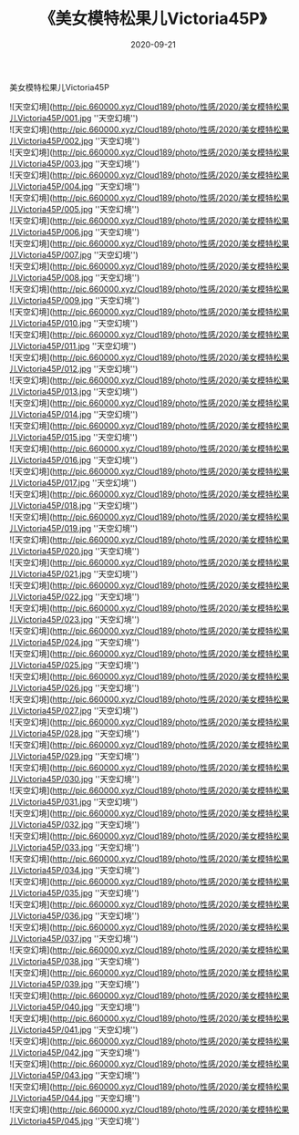 ﻿---
layout: post
title:  《美女模特松果儿Victoria45P》
date:   2020-09-21
img: http://pic.660000.xyz/Cloud189/photo/性感/2020/美女模特松果儿Victoria45P/000.jpg
categories: [美女, 性感, 泳衣]
---

美女模特松果儿Victoria45P



![天空幻境](http://pic.660000.xyz/Cloud189/photo/性感/2020/美女模特松果儿Victoria45P/001.jpg ''天空幻境'') <br>
![天空幻境](http://pic.660000.xyz/Cloud189/photo/性感/2020/美女模特松果儿Victoria45P/002.jpg ''天空幻境'') <br>
![天空幻境](http://pic.660000.xyz/Cloud189/photo/性感/2020/美女模特松果儿Victoria45P/003.jpg ''天空幻境'') <br>
![天空幻境](http://pic.660000.xyz/Cloud189/photo/性感/2020/美女模特松果儿Victoria45P/004.jpg ''天空幻境'') <br>
![天空幻境](http://pic.660000.xyz/Cloud189/photo/性感/2020/美女模特松果儿Victoria45P/005.jpg ''天空幻境'') <br>
![天空幻境](http://pic.660000.xyz/Cloud189/photo/性感/2020/美女模特松果儿Victoria45P/006.jpg ''天空幻境'') <br>
![天空幻境](http://pic.660000.xyz/Cloud189/photo/性感/2020/美女模特松果儿Victoria45P/007.jpg ''天空幻境'') <br>
![天空幻境](http://pic.660000.xyz/Cloud189/photo/性感/2020/美女模特松果儿Victoria45P/008.jpg ''天空幻境'') <br>
![天空幻境](http://pic.660000.xyz/Cloud189/photo/性感/2020/美女模特松果儿Victoria45P/009.jpg ''天空幻境'') <br>
![天空幻境](http://pic.660000.xyz/Cloud189/photo/性感/2020/美女模特松果儿Victoria45P/010.jpg ''天空幻境'') <br>
![天空幻境](http://pic.660000.xyz/Cloud189/photo/性感/2020/美女模特松果儿Victoria45P/011.jpg ''天空幻境'') <br>
![天空幻境](http://pic.660000.xyz/Cloud189/photo/性感/2020/美女模特松果儿Victoria45P/012.jpg ''天空幻境'') <br>
![天空幻境](http://pic.660000.xyz/Cloud189/photo/性感/2020/美女模特松果儿Victoria45P/013.jpg ''天空幻境'') <br>
![天空幻境](http://pic.660000.xyz/Cloud189/photo/性感/2020/美女模特松果儿Victoria45P/014.jpg ''天空幻境'') <br>
![天空幻境](http://pic.660000.xyz/Cloud189/photo/性感/2020/美女模特松果儿Victoria45P/015.jpg ''天空幻境'') <br>
![天空幻境](http://pic.660000.xyz/Cloud189/photo/性感/2020/美女模特松果儿Victoria45P/016.jpg ''天空幻境'') <br>
![天空幻境](http://pic.660000.xyz/Cloud189/photo/性感/2020/美女模特松果儿Victoria45P/017.jpg ''天空幻境'') <br>
![天空幻境](http://pic.660000.xyz/Cloud189/photo/性感/2020/美女模特松果儿Victoria45P/018.jpg ''天空幻境'') <br>
![天空幻境](http://pic.660000.xyz/Cloud189/photo/性感/2020/美女模特松果儿Victoria45P/019.jpg ''天空幻境'') <br>
![天空幻境](http://pic.660000.xyz/Cloud189/photo/性感/2020/美女模特松果儿Victoria45P/020.jpg ''天空幻境'') <br>
![天空幻境](http://pic.660000.xyz/Cloud189/photo/性感/2020/美女模特松果儿Victoria45P/021.jpg ''天空幻境'') <br>
![天空幻境](http://pic.660000.xyz/Cloud189/photo/性感/2020/美女模特松果儿Victoria45P/022.jpg ''天空幻境'') <br>
![天空幻境](http://pic.660000.xyz/Cloud189/photo/性感/2020/美女模特松果儿Victoria45P/023.jpg ''天空幻境'') <br>
![天空幻境](http://pic.660000.xyz/Cloud189/photo/性感/2020/美女模特松果儿Victoria45P/024.jpg ''天空幻境'') <br>
![天空幻境](http://pic.660000.xyz/Cloud189/photo/性感/2020/美女模特松果儿Victoria45P/025.jpg ''天空幻境'') <br>
![天空幻境](http://pic.660000.xyz/Cloud189/photo/性感/2020/美女模特松果儿Victoria45P/026.jpg ''天空幻境'') <br>
![天空幻境](http://pic.660000.xyz/Cloud189/photo/性感/2020/美女模特松果儿Victoria45P/027.jpg ''天空幻境'') <br>
![天空幻境](http://pic.660000.xyz/Cloud189/photo/性感/2020/美女模特松果儿Victoria45P/028.jpg ''天空幻境'') <br>
![天空幻境](http://pic.660000.xyz/Cloud189/photo/性感/2020/美女模特松果儿Victoria45P/029.jpg ''天空幻境'') <br>
![天空幻境](http://pic.660000.xyz/Cloud189/photo/性感/2020/美女模特松果儿Victoria45P/030.jpg ''天空幻境'') <br>
![天空幻境](http://pic.660000.xyz/Cloud189/photo/性感/2020/美女模特松果儿Victoria45P/031.jpg ''天空幻境'') <br>
![天空幻境](http://pic.660000.xyz/Cloud189/photo/性感/2020/美女模特松果儿Victoria45P/032.jpg ''天空幻境'') <br>
![天空幻境](http://pic.660000.xyz/Cloud189/photo/性感/2020/美女模特松果儿Victoria45P/033.jpg ''天空幻境'') <br>
![天空幻境](http://pic.660000.xyz/Cloud189/photo/性感/2020/美女模特松果儿Victoria45P/034.jpg ''天空幻境'') <br>
![天空幻境](http://pic.660000.xyz/Cloud189/photo/性感/2020/美女模特松果儿Victoria45P/035.jpg ''天空幻境'') <br>
![天空幻境](http://pic.660000.xyz/Cloud189/photo/性感/2020/美女模特松果儿Victoria45P/036.jpg ''天空幻境'') <br>
![天空幻境](http://pic.660000.xyz/Cloud189/photo/性感/2020/美女模特松果儿Victoria45P/037.jpg ''天空幻境'') <br>
![天空幻境](http://pic.660000.xyz/Cloud189/photo/性感/2020/美女模特松果儿Victoria45P/038.jpg ''天空幻境'') <br>
![天空幻境](http://pic.660000.xyz/Cloud189/photo/性感/2020/美女模特松果儿Victoria45P/039.jpg ''天空幻境'') <br>
![天空幻境](http://pic.660000.xyz/Cloud189/photo/性感/2020/美女模特松果儿Victoria45P/040.jpg ''天空幻境'') <br>
![天空幻境](http://pic.660000.xyz/Cloud189/photo/性感/2020/美女模特松果儿Victoria45P/041.jpg ''天空幻境'') <br>
![天空幻境](http://pic.660000.xyz/Cloud189/photo/性感/2020/美女模特松果儿Victoria45P/042.jpg ''天空幻境'') <br>
![天空幻境](http://pic.660000.xyz/Cloud189/photo/性感/2020/美女模特松果儿Victoria45P/043.jpg ''天空幻境'') <br>
![天空幻境](http://pic.660000.xyz/Cloud189/photo/性感/2020/美女模特松果儿Victoria45P/044.jpg ''天空幻境'') <br>
![天空幻境](http://pic.660000.xyz/Cloud189/photo/性感/2020/美女模特松果儿Victoria45P/045.jpg ''天空幻境'') <br>